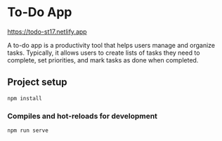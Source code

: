 # To-Do App

https://todo-st17.netlify.app

A to-do app is a productivity tool that helps users manage and organize tasks. Typically, it allows users to create lists of tasks they need to complete, set priorities, and mark tasks as done when completed.

## Project setup
```
npm install
```

### Compiles and hot-reloads for development
```
npm run serve
```
